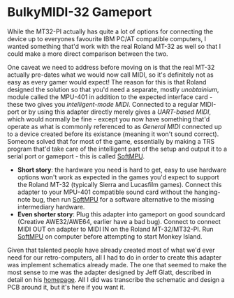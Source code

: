 # BulkyMIDI-32 Gameport
While the MT32-PI actually has quite a lot of options for connecting the device up to everyones favourite IBM PC/AT compatible computers, I wanted something that'd work with the real Roland MT-32 as well so that I could make a more direct comparison between the two.

One caveat we need to address before moving on is that the real MT-32 actually pre-dates what we would now call MIDI, so it's definitely not as easy as every gamer would expect! The reason for this is that Roland designed the solution so that you'd need a separate, mostly *unobtainium*, module called the MPU-401 in addition to the expected interface card - these two gives you *intelligent-mode MIDI*. Connected to a regular MIDI-port or by using this adapter directly merely gives a *UART-based MIDI*, which would normally be fine - except you now have something that'd operate as what is commonly referenced to as *General MIDI* connected up to a device created before its existance (meaning it won't sound correct). Someone solved that for most of the game, essentially by making a TRS program that'd take care of the intelligent part of the setup and output it to a serial port or gameport - this is called [SoftMPU](http://bjt42.github.io/softmpu/). 

- **Short story**: the hardware you need is hard to get, easy to use hardware options won't work as expected in the games you'd expect to support the Roland MT-32 (typically Sierra and Lucasfilm games). Connect this adapter to your MPU-401 compatible sound card without the hanging-note bug, then run [SoftMPU](http://bjt42.github.io/softmpu/) for a software alternative to the missing intermediary hardware.
- **Even shorter story**: Plug this adapter into gameport on good soundcard (Creative AWE32/AWE64, earlier have a bad bug). Connect to connect MIDI OUT on adapter to MIDI IN on the Roland MT-32/MT32-PI. Run [SoftMPU](http://bjt42.github.io/softmpu/) on computer before attempting to start Monkey Island.

Given that talented people have already created most of what we'd ever need for our retro-computers, all I had to do in order to create this adapter was implement schematics already made. The one that seemed to make the most sense to me was the adapter designed by Jeff Glatt, described in detail on his [homepage](http://midi.teragonaudio.com/hardware/pc_intfc.htm). All I did was transcribe the schematic and design a PCB around it, but it's here if you want it.